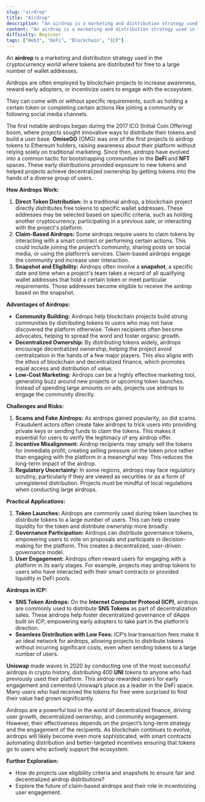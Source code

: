 ```yaml
---
slug: "airdrop"
title: "Airdrop"
description: "An airdrop is a marketing and distribution strategy used in the cryptocurrency world where tokens are distributed for free to a large number of wallet addresses."
content: "An airdrop is a marketing and distribution strategy used in the cryptocurrency world where tokens are distributed for free to a large number of wallet addresses."
difficulty: Beginner
tags: ["Web3", "DeFi", "Blockchain", "ICP"]
---
```

An **airdrop** is a marketing and distribution strategy used in the cryptocurrency world where tokens are distributed for free to a large number of wallet addresses.

Airdrops are often employed by blockchain projects to increase awareness, reward early adopters, or incentivize users to engage with the ecosystem.

They can come with or without specific requirements, such as holding a certain token or completing certain actions like joining a community or following social media channels.

The first notable airdrops began during the 2017 ICO (Initial Coin Offering) boom, where projects sought innovative ways to distribute their tokens and build a user base. **OmiseGO** (OMG) was one of the first projects to airdrop tokens to Ethereum holders, raising awareness about their platform without relying solely on traditional marketing. Since then, airdrops have evolved into a common tactic for bootstrapping communities in the **DeFi** and **NFT** spaces. These early distributions provided exposure to new tokens and helped projects achieve decentralized ownership by getting tokens into the hands of a diverse group of users.

**How Airdrops Work:**

1. **Direct Token Distribution:** In a traditional airdrop, a blockchain project directly distributes free tokens to specific wallet addresses. These addresses may be selected based on specific criteria, such as holding another cryptocurrency, participating in a previous sale, or interacting with the project's platform.
2. **Claim-Based Airdrops:** Some airdrops require users to claim tokens by interacting with a smart contract or performing certain actions. This could include joining the project’s community, sharing posts on social media, or using the platform’s services. Claim-based airdrops engage the community and increase user interaction.
3. **Snapshot and Eligibility:** Airdrops often involve a **snapshot**, a specific date and time when a project's team takes a record of all qualifying wallet addresses that hold a certain token or meet particular requirements. Those addresses become eligible to receive the airdrop based on the snapshot.

**Advantages of Airdrops:**

- **Community Building:** Airdrops help blockchain projects build strong communities by distributing tokens to users who may not have discovered the platform otherwise. Token recipients often become advocates, helping to spread the word and foster organic growth.
- **Decentralized Ownership:** By distributing tokens widely, airdrops encourage decentralized ownership, helping the project avoid centralization in the hands of a few major players. This also aligns with the ethos of blockchain and decentralized finance, which promotes equal access and distribution of value.
- **Low-Cost Marketing:** Airdrops can be a highly effective marketing tool, generating buzz around new projects or upcoming token launches. Instead of spending large amounts on ads, projects use airdrops to engage the community directly.

**Challenges and Risks:**

1. **Scams and Fake Airdrops:** As airdrops gained popularity, so did scams. Fraudulent actors often create fake airdrops to trick users into providing private keys or sending funds to claim the tokens. This makes it essential for users to verify the legitimacy of any airdrop offer.
2. **Incentive Misalignment:** Airdrop recipients may simply sell the tokens for immediate profit, creating selling pressure on the token price rather than engaging with the platform in a meaningful way. This reduces the long-term impact of the airdrop.
3. **Regulatory Uncertainty:** In some regions, airdrops may face regulatory scrutiny, particularly if they are viewed as securities or as a form of unregistered distribution. Projects must be mindful of local regulations when conducting large airdrops.

**Practical Applications:**

1. **Token Launches:** Airdrops are commonly used during token launches to distribute tokens to a large number of users. This can help create liquidity for the token and distribute ownership more broadly.
2. **Governance Participation:** Airdrops can distribute governance tokens, empowering users to vote on proposals and participate in decision-making for the platform. This creates a decentralized, user-driven governance model.
3. **User Engagement:** Airdrops often reward users for engaging with a platform in its early stages. For example, projects may airdrop tokens to users who have interacted with their smart contracts or provided liquidity in DeFi pools.

**Airdrops in ICP:**

- **SNS Token Airdrops:** On the **Internet Computer Protocol (ICP)**, airdrops are commonly used to distribute **SNS Tokens** as part of decentralization sales. These airdrops help foster decentralized governance of dApps built on ICP, empowering early adopters to take part in the platform’s direction.
- **Seamless Distribution with Low Fees:** ICP’s low transaction fees make it an ideal network for airdrops, allowing projects to distribute tokens without incurring significant costs, even when sending tokens to a large number of users.

**Uniswap** made waves in 2020 by conducting one of the most successful airdrops in crypto history, distributing 400 **UNI** tokens to anyone who had previously used their platform. This airdrop rewarded users for early engagement and cemented Uniswap’s place as a leader in the DeFi space. Many users who had received the tokens for free were surprised to find their value had grown significantly.

Airdrops are a powerful tool in the world of decentralized finance, driving user growth, decentralized ownership, and community engagement. However, their effectiveness depends on the project’s long-term strategy and the engagement of the recipients. As blockchain continues to evolve, airdrops will likely become even more sophisticated, with smart contracts automating distribution and better-targeted incentives ensuring that tokens go to users who actively support the ecosystem.

**Further Exploration:**

- How do projects use eligibility criteria and snapshots to ensure fair and decentralized airdrop distributions?
- Explore the future of claim-based airdrops and their role in incentivizing user engagement.
